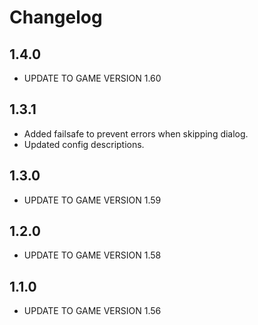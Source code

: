 # Changelog

## 1.4.0
- UPDATE TO GAME VERSION 1.60

## 1.3.1
- Added failsafe to prevent errors when skipping dialog.
- Updated config descriptions.

## 1.3.0
- UPDATE TO GAME VERSION 1.59

## 1.2.0
- UPDATE TO GAME VERSION 1.58

## 1.1.0
- UPDATE TO GAME VERSION 1.56
